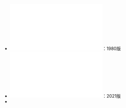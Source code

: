 - ![世界经济通史.pdf](../assets/世界经济通史_1652868511970_0.pdf)：1980版
- ![世界经济常识.pdf](../assets/世界经济常识_1652868882778_0.pdf)：2021版
-